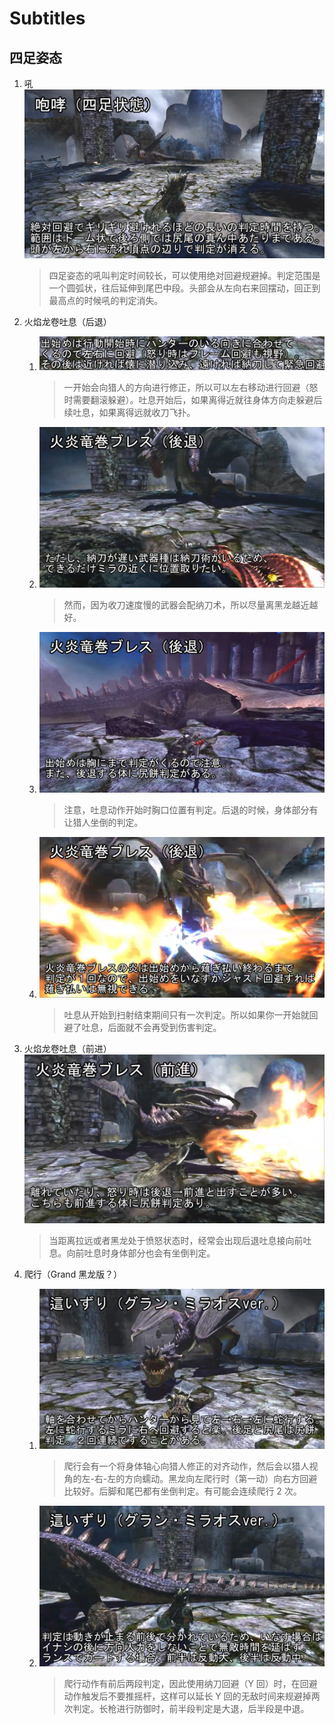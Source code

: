 # Subtitles

## 四足姿态

1.  吼
    ![Roar](Screenshots/0001.png)

    > 四足姿态的吼叫判定时间较长，可以使用绝对回避规避掉。判定范围是一个圆弧状，往后延伸到尾巴中段。头部会从左向右来回摆动，回正到最高点的时候吼的判定消失。

2.  火焰龙卷吐息（后退）

    1. ![breath_back_1](Screenshots/0002.png)
       > 一开始会向猎人的方向进行修正，所以可以左右移动进行回避（怒时需要翻滚躲避）。吐息开始后，如果离得近就往身体方向走躲避后续吐息，如果离得远就收刀飞扑。
    2. ![breath_back_2](Screenshots/0003.png)
       > 然而，因为收刀速度慢的武器会配纳刀术，所以尽量离黑龙越近越好。
    3. ![breath_back_3](Screenshots/0005.png)
       > 注意，吐息动作开始时胸口位置有判定。后退的时候，身体部分有让猎人坐倒的判定。
    4. ![breath_back_4](Screenshots/0007.png)
       > 吐息从开始到扫射结束期间只有一次判定。所以如果你一开始就回避了吐息，后面就不会再受到伤害判定。

3.  火焰龙卷吐息（前进）
    ![breath_forward](Screenshots/0008.png)

    > 当距离拉远或者黑龙处于愤怒状态时，经常会出现后退吐息接向前吐息。向前吐息时身体部分也会有坐倒判定。

4.  爬行（Grand 黑龙版？）
    1. ![crawling_1](Screenshots/0009.png)
       > 爬行会有一个将身体轴心向猎人修正的对齐动作，然后会以猎人视角的左-右-左的方向蠕动。黑龙向左爬行时（第一动）向右方回避比较好。后脚和尾巴都有坐倒判定。有可能会连续爬行 2 次。
    2. ![crawling_2](Screenshots/0011.png)
       > 爬行动作有前后两段判定，因此使用纳刀回避（Y 回）时，在回避动作触发后不要推摇杆，这样可以延长 Y 回的无敌时间来规避掉两次判定。长枪进行防御时，前半段判定是大退，后半段是中退。
